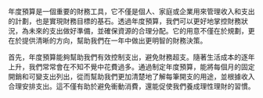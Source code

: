 年度預算是一個重要的財務工具，它不僅是個人、家庭或企業用來管理收入和支出的計劃，也是實現財務目標的基石。透過年度預算，我們可以更好地掌控財務狀況，為未來的支出做好準備，並確保資源的合理分配。它的用意不僅在於規劃，更在於提供清晰的方向，幫助我們在一年中做出更明智的財務決策。

首先，年度預算能夠幫助我們有效控制支出，避免財務超支。隨著生活成本的逐年上升，我們常常會在不知不覺中花費過多。通過制定年度預算，能將每個月的固定開銷和可變支出列出，從而幫助我們更加清楚地了解每筆開支的用途，並根據收入合理安排支出。這不僅有助於避免衝動消費，還能促使我們養成理性理財的習慣。